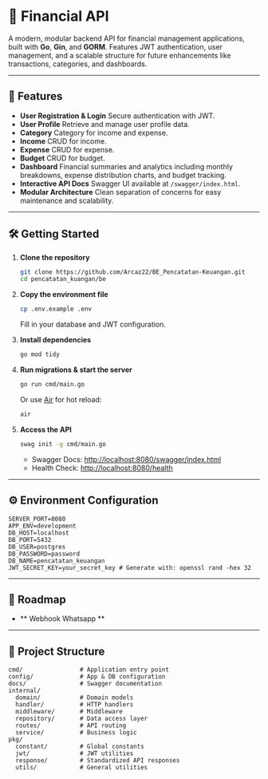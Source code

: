 # 📒 Financial API

A modern, modular backend API for financial management applications, built with **Go**, **Gin**, and **GORM**. Features JWT authentication, user management, and a scalable structure for future enhancements like transactions, categories, and dashboards.

---

## 🚀 Features

- **User Registration & Login**
  Secure authentication with JWT.
- **User Profile**
  Retrieve and manage user profile data.
- **Category**
  Category for income and expense.
- **Income**
  CRUD for income.
- **Expense**
  CRUD for expense.
- **Budget**
  CRUD for budget.
- **Dashboard**
  Financial summaries and analytics including monthly breakdowns, expense distribution charts, and budget tracking.
- **Interactive API Docs**
  Swagger UI available at `/swagger/index.html`.
- **Modular Architecture**
  Clean separation of concerns for easy maintenance and scalability.

---

## 🛠️ Getting Started

1. **Clone the repository**
    ```sh
    git clone https://github.com/Arcaz22/BE_Pencatatan-Keuangan.git
    cd pencatatan_kuangan/be
    ```

2. **Copy the environment file**
    ```sh
    cp .env.example .env
    ```
    Fill in your database and JWT configuration.

3. **Install dependencies**
    ```sh
    go mod tidy
    ```

4. **Run migrations & start the server**
    ```sh
    go run cmd/main.go
    ```
    Or use [Air](https://github.com/cosmtrek/air) for hot reload:
    ```sh
    air
    ```

5. **Access the API**
    ```sh
    swag init -g cmd/main.go
    ```
    - Swagger Docs: [http://localhost:8080/swagger/index.html](http://localhost:8080/swagger/index.html)
    - Health Check: [http://localhost:8080/health](http://localhost:8080/health)

---

## ⚙️ Environment Configuration

```env
SERVER_PORT=8080
APP_ENV=development
DB_HOST=localhost
DB_PORT=5432
DB_USER=postgres
DB_PASSWORD=password
DB_NAME=pencatatan_keuangan
JWT_SECRET_KEY=your_secret_key # Generate with: openssl rand -hex 32
```

---

## 🧩 Roadmap

- ** Webhook Whatsapp **

---

## 📂 Project Structure

```
cmd/                # Application entry point
config/             # App & DB configuration
docs/               # Swagger documentation
internal/
  domain/           # Domain models
  handler/          # HTTP handlers
  middleware/       # Middleware
  repository/       # Data access layer
  routes/           # API routing
  service/          # Business logic
pkg/
  constant/         # Global constants
  jwt/              # JWT utilities
  response/         # Standardized API responses
  utils/            # General utilities
```
